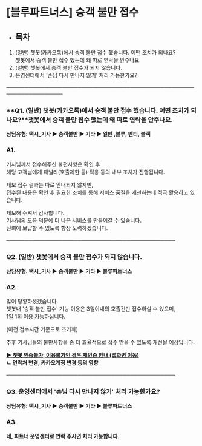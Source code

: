 # [블루파트너스]  승객 불만 접수

* **목차**
  ------

1. (일반) 챗봇(카카오톡)에서 승객 불만 접수 했습니다. 어떤 조치가 되나요?  
   챗봇에서 승객 불만 접수 했는데 왜 따로 연락을 안주나요.
2. (일반) 챗봇에서 승객 불만 접수가 되지 않습니다.
3. 운영센터에서 '손님 다시 만나지 않기' 처리 가능한가요?

─────────────────────────────────────────────────────────────────

### **Q1. (일반) 챗봇(카카오톡)에서 승객 불만 접수 했습니다. 어떤 조치가 되나요?****챗봇에서 승객 불만 접수 했는데 왜 따로 연락을 안주나요.**

**상담유형: 택시\_기사 ▶ 승객불만 ▶ 기타 ▶ 일반 ,블루, 벤티, 블랙**

### **A1.**

기사님께서 접수해주신 불편사항은 확인 후   
해당 고객님에게 패널티(호출제한 등) 적용 등의 내부 조치가 진행됩니다.

제보 접수 결과는 따로 안내되지 않지만,  
접수된 내용은 확인 후 필요한 조치를 통해 서비스 품질을 개선하는데 적극 활용하고 있습니다.

제보해 주셔서 감사합니다.  
기사님의 도움 덕분에 더 나은 서비스를 만들어갈 수 있습니다.  
신뢰에 보답할 수 있도록 항상 노력하겠습니다.

─────────────────────────────────────────────

### **Q2. (일반) 챗봇에서 승객 불만 접수가 되지 않습니다.**

**상담유형: 택시\_기사 ▶ 승객불만 ▶ 기타 ▶ 블루파트너스**

### **A2.**

많이 당황하셨겠습니다.   
챗봇내 '승객 불만 접수' 기능 이용은 3일이내의 호출건만 접수하실 수 있으며,   
1일 1회 이용 가능하십니다.

(이전 접수시간 기준으로 초기화)

추후 기사님들의 불만사항을 좀 더 효율적으로 접수 받을 수 있도록 개선될 예정입니다.

**[▶ 챗봇 인증불가, 이용불가인 경우 재인증 안내 (앱화면 이동)](https://kakaomobilitysupport.zendesk.com/hc/ko/articles/29232184169241--%EA%B8%B0%EC%82%AC-%EC%B1%97%EB%B4%87-%EB%A9%94%EB%89%B4-%ED%94%8C%EB%A1%9C%EC%9A%B0-%EC%B1%97%EB%B4%87-%EC%8B%9C%EC%9E%91-%EC%B5%9C%EC%B4%88-%EC%9D%B8%EC%A6%9D-%EC%9E%AC%EC%9D%B8%EC%A6%9D-%EC%9D%B8%EC%A6%9D%EB%B6%88%EA%B0%80)  
ㄴ 연락처 변경, 카카오계정 변경 등의 영향**

─────────────────────────────────────────────

### **Q3. 운영센터에서 '손님 다시 만나지 않기' 처리 가능한가요?**

**상담유형: 택시\_기사 ▶ 승객불만 ▶ 기타 ▶ 블루파트너스**

### **A3.**

**네, 파트너 운영센터로 연락 주시면 처리 가능합니다.**
